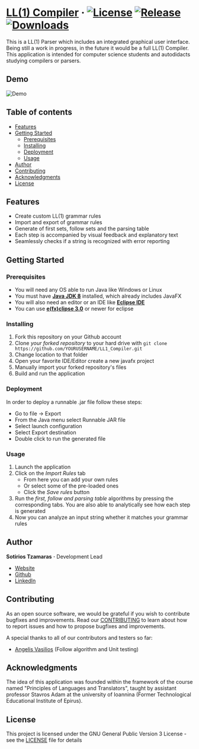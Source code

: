 # [LL(1) Compiler](http://tzamaras.com/LL1_Compiler.php) &middot; [![License](https://img.shields.io/github/license/sotostzam/LL1_Compiler.svg)](https://img.shields.io/github/license/sotostzam/LL1_Compiler.svg) [![Release](https://img.shields.io/github/release/sotostzam/LL1_Compiler.svg)](https://img.shields.io/github/release/sotostzam/LL1_Compiler.svg) [![Downloads](https://img.shields.io/github/downloads/sotostzam/LL1_Compiler/total.svg)](https://img.shields.io/github/downloads/sotostzam/LL1_Compiler/total.svg)

This is a LL(1) Parser which includes an integrated graphical user interface. Being still a work in progress, in the future it would be a full LL(1) Compiler. This application is intended for computer science students and autodidacts studying compilers or parsers.

## Demo

![Demo](http://tzamaras.com/images/new_gui.png)

## Table of contents

* [Features](#features)
* [Getting Started](#getting-started)
  * [Prerequisites](#prerequisites)
  * [Installing](#installing)
  * [Deployment](#deployment)
  * [Usage](#usage)
* [Author](#author)
* [Contributing](#contributing)
* [Acknowledgments](#acknowledgments)
* [License](#license)

## Features

* Create custom LL(1) grammar rules
* Import and export of grammar rules
* Generate of first sets, follow sets and the parsing table
* Each step is accompanied by visual feedback and explanatory text
* Seamlessly checks if a string is recognized with error reporting

## Getting Started

### Prerequisites

* You will need any OS able to run Java like Windows or Linux
* You must have **[Java JDK 8][java]** installed, which already includes JavaFX
* You will also need an editor or an IDE like **[Eclipse IDE][eclipse]**
* You can use **[e(fx)clipse 3.0][efxclipse]** or newer for eclipse

### Installing

1. Fork this repository on your Github account
2. Clone *your forked repository* to your hard drive with `git clone https://github.com/YOURUSERNAME/LL1_Compiler.git`
3. Change location to that folder
4. Open your favorite IDE/Editor create a new javafx project
5. Manually import your forked repository's files
6. Build and run the application

### Deployment

In order to deploy a runnable .jar file follow these steps:

* Go to file -> Export
* From the Java menu select Runnable JAR file
* Select launch configuration
* Select Export destination
* Double click to run the generated file

### Usage

1) Launch the application
2) Click on the *Import Rules* tab
   * From here you can add your own rules
   * Or select some of the pre-loaded ones
   * Click the *Save rules* button
3) Run the *first, follow and parsing table* algorithms by pressing the corresponding tabs. You are also able to analytically see how each step is generated
4) Now you can analyze an input string whether it matches your grammar rules

## Author

**Sotirios Tzamaras** **&middot;** Development Lead

* [Website](http://tzamaras.com)
* [Github](https://github.com/sotostzam)
* [LinkedIn](https://www.linkedin.com/in/sotiris-tzamaras/)

## Contributing

As an open source software, we would be grateful if you wish to contribute bugfixes and improvements. Read our [CONTRIBUTING](CONTRIBUTING.md) to learn about how to report issues and how to propose bugfixes and improvements.

A special thanks to all of our contributors and testers so far:

* [Angelis Vasilios](http://github.com/ang) (Follow algorithm and Unit testing)

## Acknowledgments

The idea of this application was founded within the framework of the course named "Principles of Languages and Translators", taught by assistant professor Stavros Adam at the university of Ioannina (Former Technological Educational Institute of Epirus).

## License

This project is licensed under the GNU General Public Version 3 License - see the [LICENSE](LICENSE.md) file for details

[java]: https://www.java.com/en/download/
[efxclipse]: https://www.eclipse.org/efxclipse/install.html
[eclipse]: https://www.eclipse.org/downloads/packages/release/2019-03/r/eclipse-ide-enterprise-java-developers
